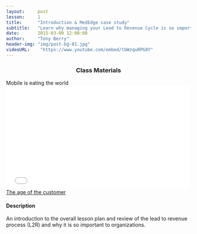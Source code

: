 ```yaml
---
layout:     post
lesson: 	1
title:      "Introduction & MedEdge case study"
subtitle:   "Learn why managing your Lead to Revenue Cycle is so important"
date:       2015-03-09 12:00:00
author:     "Tony Berry"
header-img: "img/post-bg-01.jpg"
videoURL:    "https://www.youtube.com/embed/tbWzquRPG8Y"
---
```


<section class="materials">
<h3 style="text-align:center;">Class Materials</h3>

<div>Mobile is eating the world</div>
<iframe src="//player.vimeo.com/video/110428014?title=0&amp;byline=0&amp;portrait=0&amp;color=3e7287" width="500" height="281" frameborder="0" webkitallowfullscreen mozallowfullscreen allowfullscreen></iframe>


<br>
<a href="http://amzn.to/1AfL4MW">The age of the customer </a>


</section>

<h4>Description</h4>

<p>An introduction to the overall lesson plan and review of the lead to revenue process (L2R) and why it is so important to organizations.</p>



